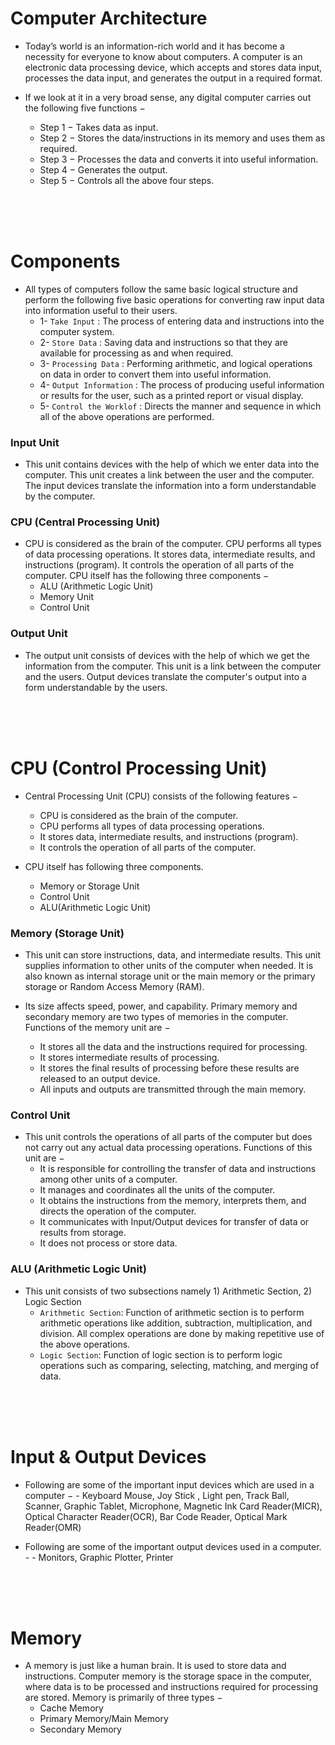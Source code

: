 # Computer Architecture

- Today’s world is an information-rich world and it has become a necessity for everyone to know about computers. A computer is an electronic data processing device, which accepts and stores data input, processes the data input, and generates the output in a required format.

- If we look at it in a very broad sense, any digital computer carries out the following five functions −
  - Step 1 − Takes data as input.
  - Step 2 − Stores the data/instructions in its memory and uses them as required.
  - Step 3 − Processes the data and converts it into useful information.
  - Step 4 − Generates the output.
  - Step 5 − Controls all the above four steps.
  
<br/>
<br/>
<br/>

# Components

- All types of computers follow the same basic logical structure and perform the following five basic operations for converting raw input data into information useful to their users.
  - 1- `Take Input` : The process of entering data and instructions into the computer system.
  - 2- `Store Data` : Saving data and instructions so that they are available for processing as and when required.
  - 3- `Processing Data` : Performing arithmetic, and logical operations on data in order to convert them into useful information.
  - 4- `Output Information` : The process of producing useful information or results for the user, such as a printed report or visual display.
  - 5- `Control the Worklof` : Directs the manner and sequence in which all of the above operations are performed.
  
### Input Unit

- This unit contains devices with the help of which we enter data into the computer. This unit creates a link between the user and the computer. The input devices translate the information into a form understandable by the computer.

### CPU (Central Processing Unit)

- CPU is considered as the brain of the computer. CPU performs all types of data processing operations. It stores data, intermediate results, and instructions (program). It controls the operation of all parts of the computer. CPU itself has the following three components −
  - ALU (Arithmetic Logic Unit)
  - Memory Unit
  - Control Unit
  
### Output Unit

- The output unit consists of devices with the help of which we get the information from the computer. This unit is a link between the computer and the users. Output devices translate the computer's output into a form understandable by the users.

<br/>
<br/>
<br/>

# CPU (Control Processing Unit)

- Central Processing Unit (CPU) consists of the following features −
  - CPU is considered as the brain of the computer.
  - CPU performs all types of data processing operations.
  - It stores data, intermediate results, and instructions (program).
  - It controls the operation of all parts of the computer.
  
- CPU itself has following three components.
  - Memory or Storage Unit
  - Control Unit
  - ALU(Arithmetic Logic Unit)
  
### Memory (Storage Unit)

- This unit can store instructions, data, and intermediate results. This unit supplies information to other units of the computer when needed. It is also known as internal storage unit or the main memory or the primary storage or Random Access Memory (RAM).

- Its size affects speed, power, and capability. Primary memory and secondary memory are two types of memories in the computer. Functions of the memory unit are −
  - It stores all the data and the instructions required for processing.
  - It stores intermediate results of processing.
  - It stores the final results of processing before these results are released to an output device.
  - All inputs and outputs are transmitted through the main memory.

### Control Unit

- This unit controls the operations of all parts of the computer but does not carry out any actual data processing operations. Functions of this unit are −
  - It is responsible for controlling the transfer of data and instructions among other units of a computer.
  - It manages and coordinates all the units of the computer.
  - It obtains the instructions from the memory, interprets them, and directs the operation of the computer.
  - It communicates with Input/Output devices for transfer of data or results from storage.
  - It does not process or store data.
  
### ALU (Arithmetic Logic Unit)

- This unit consists of two subsections namely 1) Arithmetic Section, 2) Logic Section
  - `Arithmetic Section`: Function of arithmetic section is to perform arithmetic operations like addition, subtraction, multiplication, and division. All complex operations are done by making repetitive use of the above operations.
  - `Logic Section`: Function of logic section is to perform logic operations such as comparing, selecting, matching, and merging of data.
  
<br/>
<br/>
<br/>

# Input & Output Devices 

- Following are some of the important input devices which are used in a computer − - Keyboard Mouse, Joy Stick , Light pen, Track Ball, Scanner, Graphic Tablet, Microphone, Magnetic Ink Card Reader(MICR), Optical Character Reader(OCR), Bar Code Reader, Optical Mark Reader(OMR)

- Following are some of the important output devices used in a computer. - - Monitors, Graphic Plotter, Printer

<br/>
<br/>
<br/>

# Memory 

- A memory is just like a human brain. It is used to store data and instructions. Computer memory is the storage space in the computer, where data is to be processed and instructions required for processing are stored. Memory is primarily of three types −
  - Cache Memory
  - Primary Memory/Main Memory
  - Secondary Memory
